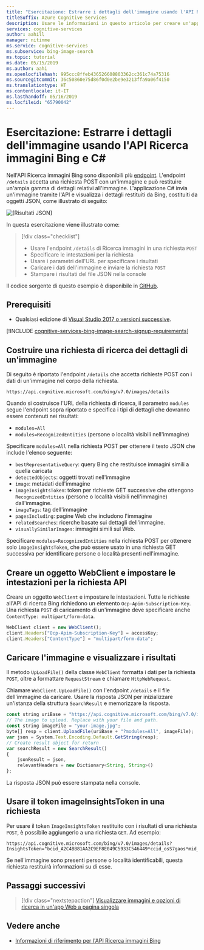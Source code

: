 ```yaml
---
title: "Esercitazione: Estrarre i dettagli dell'immagine usando l'API Ricerca immagini Bing e C#"
titleSuffix: Azure Cognitive Services
description: Usare le informazioni in questo articolo per creare un'applicazione C# in grado di estrarre i dettagli di un'immagine tramite l'API Ricerca immagini Bing.
services: cognitive-services
author: aahill
manager: nitinme
ms.service: cognitive-services
ms.subservice: bing-image-search
ms.topic: tutorial
ms.date: 05/15/2019
ms.author: aahi
ms.openlocfilehash: 995ccc8ffeb436526608803362cc361c74a75316
ms.sourcegitcommit: 36c50860e75d86f0d0e2be9e3213ffa9a06f4150
ms.translationtype: HT
ms.contentlocale: it-IT
ms.lasthandoff: 05/16/2019
ms.locfileid: "65790042"
---
```

# <a name="tutorial-extract-image-details-using-the-bing-image-search-api-and-c"></a>Esercitazione: Estrarre i dettagli dell'immagine usando l'API Ricerca immagini Bing e C#

Nell'API Ricerca immagini Bing sono disponibili più [endpoint](https://docs.microsoft.com/azure/cognitive-services/bing-image-search/image-search-endpoint). L'endpoint `/details` accetta una richiesta POST con un'immagine e può restituire un'ampia gamma di dettagli relativi all'immagine. L'applicazione C# invia un'immagine tramite l'API e visualizza i dettagli restituiti da Bing, costituiti da oggetti JSON, come illustrato di seguito:

![[Risultati JSON]](media/cognitive-services-bing-images-api/jsonResult.jpg)

In questa esercitazione viene illustrato come:

> [!div class="checklist"]
> * Usare l'endpoint `/details` di Ricerca immagini in una richiesta `POST`
> * Specificare le intestazioni per la richiesta
> * Usare i parametri dell'URL per specificare i risultati
> * Caricare i dati dell'immagine e inviare la richiesta `POST`
> * Stampare i risultati del file JSON nella console

Il codice sorgente di questo esempio è disponibile in [GitHub](https://github.com/Azure-Samples/cognitive-services-REST-api-samples/blob/master/Tutorials/BingGetSimilarImages.cs).

## <a name="prerequisites"></a>Prerequisiti

* Qualsiasi edizione di [Visual Studio 2017 o versioni successive](https://visualstudio.microsoft.com/downloads/).

[!INCLUDE [cognitive-services-bing-image-search-signup-requirements](../../../includes/cognitive-services-bing-image-search-signup-requirements.md)]

## <a name="construct-an-image-details-search-request"></a>Costruire una richiesta di ricerca dei dettagli di un'immagine

Di seguito è riportato l'endpoint `/details` che accetta richieste POST con i dati di un'immagine nel corpo della richiesta.
```
https://api.cognitive.microsoft.com/bing/v7.0/images/details
```

Quando si costruisce l'URL della richiesta di ricerca, il parametro `modules` segue l'endpoint sopra riportato e specifica i tipi di dettagli che dovranno essere contenuti nei risultati:

* `modules=All`
* `modules=RecognizedEntities` (persone o località visibili nell'immagine)

Specificare `modules=All` nella richiesta POST per ottenere il testo JSON che include l'elenco seguente:

* `bestRepresentativeQuery`: query Bing che restituisce immagini simili a quella caricata
* `detectedObjects`: oggetti trovati nell'immagine
* `image`: metadati dell'immagine
* `imageInsightsToken`: token per richieste GET successive che ottengono `RecognizedEntities` (persone o località visibili nell'immagine) dall'immagine.
* `imageTags`: tag dell'immagine
* `pagesIncluding`: pagine Web che includono l'immagine
* `relatedSearches`: ricerche basate sui dettagli dell'immagine.
* `visuallySimilarImages`: immagini simili sul Web.

Specificare `modules=RecognizedEntities` nella richiesta POST per ottenere solo `imageInsightsToken`, che può essere usato in una richiesta GET successiva per identificare persone o località presenti nell'immagine.

## <a name="create-a-webclient-object-and-set-headers-for-the-api-request"></a>Creare un oggetto WebClient e impostare le intestazioni per la richiesta API

Creare un oggetto `WebClient` e impostare le intestazioni. Tutte le richieste all'API di ricerca Bing richiedono un elemento `Ocp-Apim-Subscription-Key`. Una richiesta `POST` di caricamento di un'immagine deve specificare anche `ContentType: multipart/form-data`.

```javascript
WebClient client = new WebClient();
client.Headers["Ocp-Apim-Subscription-Key"] = accessKey;
client.Headers["ContentType"] = "multipart/form-data";
```

## <a name="upload-the-image-and-display-the-results"></a>Caricare l'immagine e visualizzare i risultati

Il metodo `UpLoadFile()` della classe `WebClient` formatta i dati per la richiesta `POST`, oltre a formattare `RequestStream` e chiamare `HttpWebRequest`.

Chiamare `WebClient.UpLoadFile()` con l'endpoint `/details` e il file dell'immagine da caricare. Usare la risposta JSON per inizializzare un'istanza della struttura `SearchResult` e memorizzare la risposta.

```javascript        
const string uriBase = "https://api.cognitive.microsoft.com/bing/v7.0/images/details";
// The image to upload. Replace with your file and path.
const string imageFile = "your-image.jpg";
byte[] resp = client.UploadFile(uriBase + "?modules=All", imageFile);
var json = System.Text.Encoding.Default.GetString(resp);
// Create result object for return
var searchResult = new SearchResult()
{
    jsonResult = json,
    relevantHeaders = new Dictionary<String, String>()
};
```
La risposta JSON può essere stampata nella console.

## <a name="use-an-image-insights-token-in-a-request"></a>Usare il token imageInsightsToken in una richiesta

Per usare il token `ImageInsightsToken` restituito con i risultati di una richiesta `POST`, è possibile aggiungerlo a una richiesta `GET`. Ad esempio: 

```
https://api.cognitive.microsoft.com/bing/v7.0/images/details?InsightsToken="bcid_A2C4BB81AA2C9EF8E049C5933C546449*ccid_osS7gaos*mid_BF7CC4FC4A882A3C3D56E644685BFF7B8BACEAF2
```

Se nell'immagine sono presenti persone o località identificabili, questa richiesta restituirà informazioni su di esse.

## <a name="next-steps"></a>Passaggi successivi

> [!div class="nextstepaction"]
> [Visualizzare immagini e opzioni di ricerca in un'app Web a pagina singola ](tutorial-bing-image-search-single-page-app.md)

## <a name="see-also"></a>Vedere anche 

* [Informazioni di riferimento per l'API Ricerca immagini Bing](//docs.microsoft.com/rest/api/cognitiveservices/bing-images-api-v7-reference)
